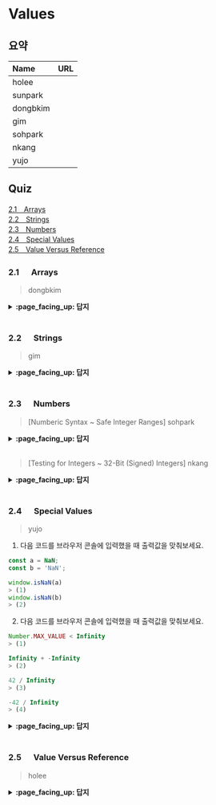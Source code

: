 # Values

## 요약
| Name | URL |
|:---|:---|
| holee |  |
| sunpark |  |
| dongbkim |  |
| gim |  |
| sohpark |  |
| nkang |  |
| yujo |  |

## Quiz

[2.1　Arrays](#21---Arrays)<br>
[2.2　Strings](#22---Strings)<br>
[2.3　Numbers](#23---Numbers)<br>
[2.4　Special Values](#24---Special-Values)<br>
[2.5　Value Versus Reference](#25---Values-Versus-Reference)<br>

### 2.1 　  Arrays

> dongbkim

<details>
<summary> <b> :page_facing_up: 답지 </b>  </summary>
<div markdown="1">



</div>
</details>
<br>

### 2.2 　  Strings

> gim

<details>
<summary> <b> :page_facing_up: 답지 </b>  </summary>
<div markdown="1">



</div>
</details>
<br>

### 2.3 　  Numbers

> [Numberic Syntax ~ Safe Integer Ranges] sohpark

<details>
<summary> <b> :page_facing_up: 답지 </b>  </summary>
<div markdown="1">



</div>
</details>
<br>

> [Testing for Integers ~ 32-Bit (Signed) Integers] nkang

<details>
<summary> <b> :page_facing_up: 답지 </b>  </summary>
<div markdown="1">



</div>
</details>
<br>

### 2.4 　  Special Values

> yujo

1. 다음 코드를 브라우저 콘솔에 입력했을 때 출력값을 맞춰보세요.

```js
const a = NaN;
const b = 'NaN';

window.isNaN(a)
> (1)
window.isNaN(b)
> (2)
```

2. 다음 코드를 브라우저 콘솔에 입력했을 때 출력값을 맞춰보세요.

```js
Number.MAX_VALUE < Infinity
> (1)

Infinity + -Infinity
> (2)

42 / Infinity
> (3)

-42 / Infinity
> (4)
```

<details>
<summary> <b> :page_facing_up: 답지 </b>  </summary>
<div markdown="1">

1. (1) true (2) true
  - `isNaN`은 인자로 받은 값이 `NaN`인지 아닌지만 판별한다. 즉 `NaN`에 대해서만 `ture`를 return한다.
2. (1) false (2) NaN (3) 0 (4) -0
  - (1) Infinity는 읽기 전용 프로퍼티로 어떠한 양수값보다 크다. (`Number.MAX_VALUE`는 대략 `1.7976931348623157e+308`)
  - (2) 무한한 값 + -(무한한 값)이면 숫자가 아니게 되버린다. 두둥 탁
  - (3)(4) `-0`이 존재하는 이유는 통신시에 부호를 통해 방향을 나타내야 하는 애플리케이션이 존재하기 때문이다.
  


</div>
</details>
<br>

### 2.5 　  Value Versus Reference

> holee

<details>
<summary> <b> :page_facing_up: 답지 </b>  </summary>
<div markdown="1">



</div>
</details>
<br>
